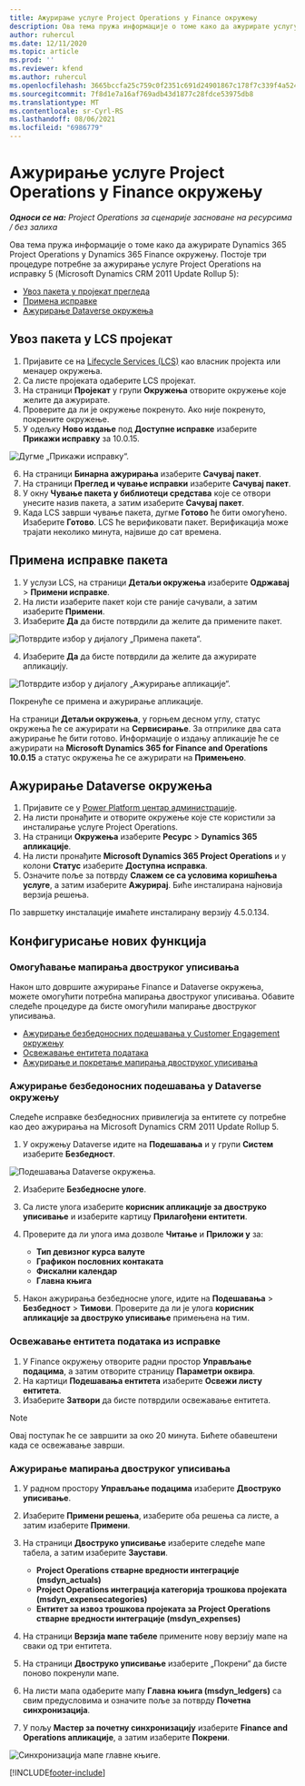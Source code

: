 ```yaml
---
title: Ажурирање услуге Project Operations у Finance окружењу
description: Ова тема пружа информације о томе како да ажурирате услугу Project Operations у Dynamics 365 Finance окружењу.
author: ruhercul
ms.date: 12/11/2020
ms.topic: article
ms.prod: ''
ms.reviewer: kfend
ms.author: ruhercul
ms.openlocfilehash: 3665bccfa25c759c0f2351c691d24901867c178f7c339f4a524856842666aec5
ms.sourcegitcommit: 7f8d1e7a16af769adb43d1877c28fdce53975db8
ms.translationtype: MT
ms.contentlocale: sr-Cyrl-RS
ms.lasthandoff: 08/06/2021
ms.locfileid: "6986779"
---
```

# <a name="update-project-operations-in-your-finance-environment"></a>Ажурирање услуге Project Operations у Finance окружењу

_**Односи се на:** Project Operations за сценарије засноване на ресурсима / без залиха_


Ова тема пружа информације о томе како да ажурирате Dynamics 365 Project Operations у Dynamics 365 Finance окружењу. Постоје три процедуре потребне за ажурирање услуге Project Operations на исправку 5 (Microsoft Dynamics CRM 2011 Update Rollup 5):

- [Увоз пакета у пројекат прегледа](#import)
- [Примена исправке](#apply)
- [Ажурирање Dataverse окружења](#update)

## <a name="import-the-package-into-your-lcs-project"></a><a name="import"></a>Увоз пакета у LCS пројекат

1. Пријавите се на [Lifecycle Services (LCS)](https://lcs.dynamics.com/) као власник пројекта или менаџер окружења.
2. Са листе пројеката одаберите LCS пројекат.
3. На страници **Пројекат** у групи **Окружења** отворите окружење које желите да ажурирате.
4. Проверите да ли је окружење покренуто. Ако није покренуто, покрените окружење.
5. У одељку **Ново издање** под **Доступне исправке** изаберите **Прикажи исправку** за 10.0.15.

![Дугме „Прикажи исправку“.](media/view-update.png)

6. На страници **Бинарна ажурирања** изаберите **Сачувај пакет**.
7. На страници **Преглед и чување исправки** изаберите **Сачувај пакет**.
8. У окну **Чување пакета у библиотеци средстава** које се отвори унесите назив пакета, а затим изаберите **Сачувај пакет**.
9. Када LCS заврши чување пакета, дугме **Готово** ће бити омогућено. Изаберите **Готово**. LCS ће верификовати пакет. Верификација може трајати неколико минута, највише до сат времена.


## <a name="apply-the-package-update"></a><a name="apply"></a>Примена исправке пакета

1. У услузи LCS, на страници **Детаљи окружења** изаберите **Одржавај** > **Примени исправке**.
2. На листи изаберите пакет који сте раније сачували, а затим изаберите **Примени**.
3. Изаберите **Да** да бисте потврдили да желите да примените пакет.

![Потврдите избор у дијалогу „Примена пакета“.](media/confirm-package-deployment.png)

4. Изаберите **Да** да бисте потврдили да желите да ажурирате апликацију.

![Потврдите избор у дијалогу „Ажурирање апликације“.](media/confirm-application-update.png)

Покренуће се примена и ажурирање апликације. 

На страници **Детаљи окружења**, у горњем десном углу, статус окружења ће се ажурирати на **Сервисирање**. За отприлике два сата ажурирање ће бити готово. Информације о издању апликације ће се ажурирати на **Microsoft Dynamics 365 for Finance and Operations 10.0.15** а статус окружења ће се ажурирати на **Примењено**.


## <a name="update-your-dataverse-environment"></a><a name="update"></a>Ажурирање Dataverse окружења

1. Пријавите се у [Power Platform центар администрације](https://admin.powerplatform.com/).
2. На листи пронађите и отворите окружење које сте користили за инсталирање услуге Project Operations.
3. На страници **Окружења** изаберите **Ресурс** > **Dynamics 365 апликације**.
4. На листи пронађите **Microsoft Dynamics 365 Project Operations** и у колони **Статус** изаберите **Доступна исправка**.
5. Означите поље за потврду **Слажем се са условима коришћења услуге**, а затим изаберите **Ажурирај**. Биће инсталирана најновија верзија решења.

По завршетку инсталације имаћете инсталирану верзију 4.5.0.134.

## <a name="configure-new-features"></a>Конфигурисање нових функција

### <a name="enable-dual-write-mapping"></a>Омогућавање мапирања двоструког уписивања

Након што довршите ажурирање Finance и Dataverse окружења, можете омогућити потребна мапирања двоструког уписивања. Обавите следеће процедуре да бисте омогућили мапирање двоструког уписивања.

- [Ажурирање безбедоносних подешавања у Customer Engagement окружењу](#security)
- [Освежавање ентитета података](#refresh)
- [Ажурирање и покретање мапирања двоструког уписивања](#run)

### <a name="update-security-settings-on-the-dataverse-environment"></a><a name="security"></a>Ажурирање безбедоносних подешавања у Dataverse окружењу

Следеће исправке безбедносних привилегија за ентитете су потребне као део ажурирања на Microsoft Dynamics CRM 2011 Update Rollup 5.

1. У окружењу Dataverse идите на **Подешавања** и у групи **Систем** изаберите **Безбедност**.

![Подешавања Dataverse окружења.](media/Picture21.png)

2. Изаберите **Безбедносне улоге**.
3. Са листе улога изаберите **корисник апликације за двоструко уписивање** и изаберите картицу **Прилагођени ентитети**. 
4. Проверите да ли улога има дозволе **Читање** и **Приложи у** за:

      - **Тип девизног курса валуте**
      - **Графикон пословних контаката** 
      - **Фискални календар** 
      - **Главна књига**

5. Након ажурирања безбедносне улоге, идите на **Подешавања** > **Безбедност** > **Тимови**. Проверите да ли је улога **корисник апликације за двоструко уписивање** примењена на тим. 

### <a name="refresh-data-entities-from-the-update"></a><a name="refresh"></a>Освежавање ентитета података из исправке

1. У Finance окружењу отворите радни простор **Управљање подацима**, а затим отворите страницу **Параметри оквира**.
2. На картици **Подешавања ентитета** изаберите **Освежи листу ентитета**.
3. Изаберите **Затвори** да бисте потврдили освежавање ентитета.

 > [!NOTE]
 > Овај поступак ће се завршити за око 20 минута. Бићете обавештени када се освежавање заврши.

### <a name="update-dual-write-mappings"></a><a name="run"></a>Ажурирање мапирања двоструког уписивања

1. У радном простору **Управљање подацима** изаберите **Двоструко уписивање**.
2. Изаберите **Примени решења**, изаберите оба решења са листе, а затим изаберите **Примени**.
3. На страници **Двоструко уписивање** изаберите следеће мапе табела, а затим изаберите **Заустави**.

    - **Project Operations стварне вредности интеграције (msdyn_actuals)**
    - **Project Operations интеграција категорија трошкова пројеката (msdyn_expensecategories)**
    - **Ентитет за извоз трошкова пројеката за Project Operations стварне вредности интеграције (msdyn_expenses)**

4. На страници **Верзија мапе табеле** примените нову верзију мапе на сваки од три ентитета.
5. На страници **Двоструко уписивање** изаберите „Покрени“ да бисте поново покренули мапе.
6. На листи мапа одаберите мапу **Главна књига (msdyn_ledgers)** са свим предусловима и означите поље за потврду **Почетна синхронизација**. 
7. У пољу **Мастер за почетну синхронизацију** изаберите **Finance and Operations апликације**, а затим изаберите **Покрени**.
 
 ![Синхронизација мапе главне књиге.](media/DW6.png)
 


[!INCLUDE[footer-include](../includes/footer-banner.md)]